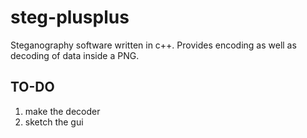 # steg-plusplus
Steganography software written in c++. Provides encoding as well as decoding of data inside a PNG. 

## TO-DO
1. make the decoder
2. sketch the gui